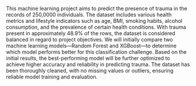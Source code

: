 This machine learning project aims to predict the presence of trauma in the records of 250,0000 individuals.  The dataset includes various health metrics and lifestyle indicators such as age, BMI, smoking habits, alcohol consumption, and the prevalence of certain health conditions. With trauma present in approximately 48.9% of the rows, the dataset is considered balanced in regard to project objectives.  We will initially compare two machine learning models—Random Forest and XGBoost—to determine which model performs better for this classification challenge. Based on the initial results, the best-performing model will be further optimized to achieve higher accuracy and reliability in predicting trauma. The dataset has been thoroughly cleaned, with no missing values or outliers, ensuring reliable model training and evaluation.
